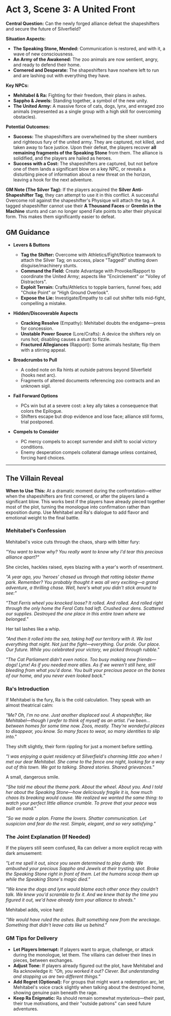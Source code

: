 # Act 3, Scene 3: A United Front

**Central Question:** Can the newly forged alliance defeat the shapeshifters and secure the future of Silverfield?

**Situation Aspects:**
*   **The Speaking Stone, Mended:** Communication is restored, and with it, a wave of new consciousness.
*   **An Army of the Awakened:** The zoo animals are now sentient, angry, and ready to defend their home.
*   **Cornered and Desperate:** The shapeshifters have nowhere left to run and are lashing out with everything they have.

**Key NPCs:**
*   **Mehitabel & Ra:** Fighting for their freedom, their plans in ashes.
*   **Sappho & Jewels:** Standing together, a symbol of the new unity.
*   **The United Army:** A massive force of cats, dogs, lynx, and enraged zoo animals (represented as a single group with a high skill for overcoming obstacles).

**Potential Outcomes:**
*   **Success:** The shapeshifters are overwhelmed by the sheer numbers and righteous fury of the united army. They are captured, not killed, and taken away to face justice. Upon their defeat, the players recover **all remaining fragments of the Speaking Stone** from them. The alliance is solidified, and the players are hailed as heroes.
*   **Success with a Cost:** The shapeshifters are captured, but not before one of them lands a significant blow on a key NPC, or reveals a disturbing piece of information about a new threat on the horizon, leaving a hook for the next adventure.

**GM Note (The Silver Tag):**
If the players acquired the **Silver Anti-Shapeshifter Tag**, they can attempt to use it in this conflict. A successful Overcome roll against the shapeshifter's Physique will attach the tag. A tagged shapeshifter cannot use their **A Thousand Faces** or **Gremlin in the Machine** stunts and can no longer spend Fate points to alter their physical form. This makes them significantly easier to defeat.

## GM Guidance
- **Levers & Buttons**
  - **Tag the Shifter:** Overcome with Athletics/Fight/Notice teamwork to attach the Silver Tag; on success, place "Tagged!" shutting down disguise/machinery stunts.
  - **Command the Field:** Create Advantage with Provoke/Rapport to coordinate the United Army; aspects like "Encirclement" or "Volley of Distractors".
  - **Exploit Terrain:** Crafts/Athletics to topple barriers, funnel foes; add "Choke Point" or "High Ground Overlook".
  - **Expose the Lie:** Investigate/Empathy to call out shifter tells mid-fight, compelling a mistake.

- **Hidden/Discoverable Aspects**
  - **Cracking Resolve** (Empathy): Mehitabel doubts the endgame—press for concession.
  - **Unstable Power Source** (Lore/Crafts): A device the shifters rely on runs hot; disabling causes a stunt to fizzle.
  - **Fractured Allegiances** (Rapport): Some animals hesitate; flip them with a stirring appeal.

- **Breadcrumbs to Pull**
  - A coded note on Ra hints at outside patrons beyond Silverfield (hooks next arc).
  - Fragments of altered documents referencing zoo contracts and an unknown sigil.

- **Fail Forward Options**
  - PCs win but at a severe cost: a key ally takes a consequence that colors the Epilogue.
  - Shifters escape but drop evidence and lose face; alliance still forms, trial postponed.

- **Compels to Consider**
  - PC mercy compels to accept surrender and shift to social victory conditions.
  - Enemy desperation compels collateral damage unless contained, forcing hard choices.

---

## The Villain Reveal

**When to Use This:** At a dramatic moment during the confrontation—either when the shapeshifters are first cornered, or after the players land a significant blow. This works best if the players have already pieced together most of the plot, turning the monologue into confirmation rather than exposition dump. Use Mehitabel and Ra's dialogue to add flavor and emotional weight to the final battle.

### Mehitabel's Confession

Mehitabel's voice cuts through the chaos, sharp with bitter fury:

*"You want to know why? You really want to know why I'd tear this precious alliance apart?"*

She circles, hackles raised, eyes blazing with a year's worth of resentment.

*"A year ago, you 'heroes' chased us through that rotting lobster theme park. Remember? You probably thought it was all very exciting—a grand adventure, a thrilling chase. Well, here's what you didn't stick around to see:"*

*"That Ferris wheel you knocked loose? It rolled. And rolled. And rolled right through the only home the Feral Cats had left. Crushed our dens. Scattered our supplies. Destroyed the one place in this entire town where we belonged."*

Her tail lashes like a whip.

*"And then it rolled into the sea, taking half our territory with it. We lost everything that night. Not just the fight—everything. Our pride. Our place. Our future. While you celebrated your victory, we picked through rubble."*

*"The Cat Parliament didn't even notice. Too busy making new friends—dogs! Lynx! As if you needed more allies. As if we weren't still here, still bleeding from what you'd done. You built your precious peace on the bones of our home, and you never even looked back."*

### Ra's Introduction

If Mehitabel is the fury, Ra is the cold calculation. They speak with an almost theatrical calm:

*"Me? Oh, I'm no one. Just another displaced soul. A shapeshifter, like Mehitabel—though I prefer to think of myself as an artist. I've been... between homes for some time now. Zoos, mostly. They're wonderful places to disappear, you know. So many faces to wear, so many identities to slip into."*

They shift slightly, their form rippling for just a moment before settling.

*"I was enjoying a quiet residency at Silverfield's charming little zoo when I met our dear Mehitabel. She came to the fence one night, looking for a way out of this town. We got to talking. Shared stories. Shared grievances."*

A small, dangerous smile.

*"She told me about the theme park. About the wheel. About you. And I told her about the Speaking Stone—how deliciously fragile it is, how much chaos its breaking would cause. We realized we wanted the same thing: to watch your perfect little alliance crumble. To prove that your peace was built on sand."*

*"So we made a plan. Frame the lovers. Shatter communication. Let suspicion and fear do the rest. Simple, elegant, and so very satisfying."*

### The Joint Explanation (If Needed)

If the players still seem confused, Ra can deliver a more explicit recap with dark amusement:

*"Let me spell it out, since you seem determined to play dumb: We ambushed your precious Sappho and Jewels at their trysting spot. Broke the Speaking Stone right in front of them. Let the humans scoop them up while the Speaking Stone's magic died."*

*"We knew the dogs and lynx would blame each other once they couldn't talk. We knew you'd scramble to fix it. And we knew that by the time you figured it out, we'd have already torn your alliance to shreds."*

Mehitabel adds, voice hard:

*"We would have ruled the ashes. Built something new from the wreckage. Something that didn't leave cats like us behind."*

### GM Tips for Delivery

- **Let Players Interrupt:** If players want to argue, challenge, or attack during the monologue, let them. The villains can deliver their lines in pieces, between exchanges.
- **Adjust Tone:** If players already figured out the plot, have Mehitabel and Ra acknowledge it: *"Oh, you worked it out? Clever. But understanding and stopping us are two different things."*
- **Add Regret (Optional):** For groups that might want a redemption arc, let Mehitabel's voice crack slightly when talking about the destroyed home, showing genuine pain beneath the rage.
- **Keep Ra Enigmatic:** Ra should remain somewhat mysterious—their past, their true motivations, and their "outside patrons" can seed future adventures.
